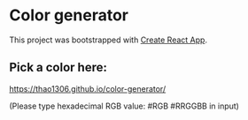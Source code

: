 # Color generator

This project was bootstrapped with [Create React App](https://github.com/facebook/create-react-app).

## Pick a color here:

https://thao1306.github.io/color-generator/

(Please type hexadecimal RGB value: #RGB #RRGGBB in input)
